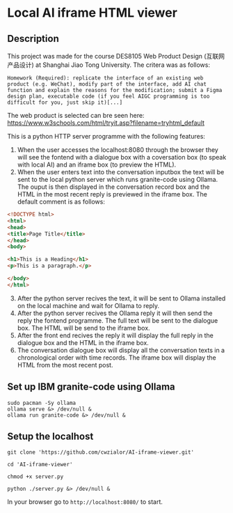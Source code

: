 # Local AI iframe HTML viewer

## Description

This project was made for the course DES8105 Web Product Design (互联网产品设计) at Shanghai Jiao Tong University. The critera was as follows:

```
Homework (Required): replicate the interface of an existing web product (e.g. WeChat), modify part of the interface, add AI chat function and explain the reasons for the modification; submit a Figma design plan, executable code (if you feel AIGC programming is too difficult for you, just skip it)[...]
```
The web product is selected can bre seen here: https://www.w3schools.com/html/tryit.asp?filename=tryhtml_default

This is a python HTTP server programme with the following features:

1. When the user accesses the localhost:8080 through the browser they will see the fontend with a dialogue box with a coversation box (to speak with local AI) and an iframe box (to preview the HTML).
2. When the user enters text into the conversation inputbox the text will be sent to the local python server which runs granite-code using Ollama. The ouput is then displayed in the conversation record box and the HTML in the most recent reply is previewed in the iframe box. The default comment is as follows:

```HTML
<!DOCTYPE html>
<html>
<head>
<title>Page Title</title>
</head>
<body>

<h1>This is a Heading</h1>
<p>This is a paragraph.</p>

</body>
</html>
```

3. After the python server recives the text, it will be sent to Ollama installed on the local machine and wait for Ollama to reply.
4. After the python server recives the Ollama reply it will then send the reply the fontend programme. The full text will be sent to the dialogue box. The HTML will be send to the iframe box.
5. After the front end recives the reply it will display the full reply in the dialogue box and the HTML in the iframe box.
6. The conversation dialogue box will display all the conversation texts in a chronological order with time records. The iframe box will display the HTML from the most recent post.



## Set up IBM granite-code using Ollama

```
sudo pacman -Sy ollama 
ollama serve &> /dev/null &
ollama run granite-code &> /dev/null &
```

## Setup the localhost 

```
git clone 'https://github.com/cwzialor/AI-iframe-viewer.git'

cd 'AI-iframe-viewer'

chmod +x server.py

python ./server.py &> /dev/null &
```

In your browser go to `http://localhost:8080/` to start.


